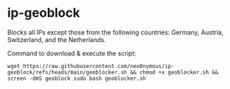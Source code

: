 # ip-geoblock
Blocks all IPs except those from the following countries: Germany, Austria, Switzerland, and the Netherlands.



Command to download & execute the script:
```
wget https://raw.githubusercontent.com/neo0nymous/ip-geoblock/refs/heads/main/geoblocker.sh && chmod +x geoblocker.sh && screen -dmS geoblock sudo bash geoblocker.sh
```
